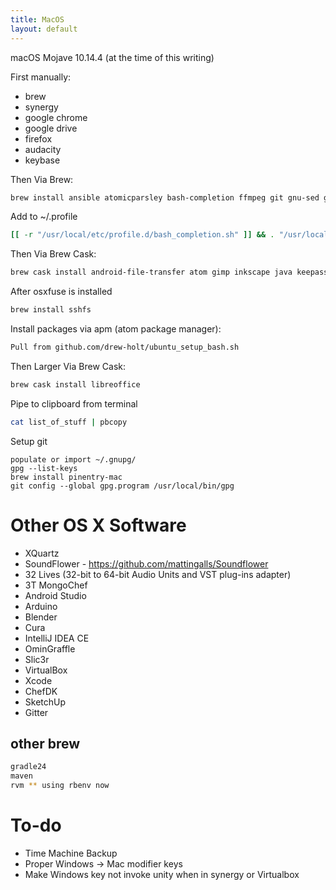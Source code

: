 ```yaml
---
title: MacOS
layout: default
---
```


macOS Mojave 10.14.4 (at the time of this writing)

First manually:

-   brew
-   synergy
-   google chrome
-   google drive
-   firefox
-   audacity
-   keybase

Then Via Brew:

``` bash
brew install ansible atomicparsley bash-completion ffmpeg git gnu-sed gnupg hub imagemagick kpcli nmap nvm openconnect openssl openvpn p7zip pstree psutils rename rbenv shellcheck telnet watch unrar wget xz
```

Add to ~/.profile

``` bash
[[ -r "/usr/local/etc/profile.d/bash_completion.sh" ]] && . "/usr/local/etc/profile.d/bash_completion.sh"
```

Then Via Brew Cask:

``` bash
brew cask install android-file-transfer atom gimp inkscape java keepassxc osxfuse qbittorrent slack vlc tunnelblick vnc-viewer wireshark
```

After osxfuse is installed

``` bash
brew install sshfs
```

Install packages via apm (atom package manager):

``` bash
Pull from github.com/drew-holt/ubuntu_setup_bash.sh
```

Then Larger Via Brew Cask:

``` bash
brew cask install libreoffice
```

Pipe to clipboard from terminal

``` bash
cat list_of_stuff | pbcopy
```

Setup git

    populate or import ~/.gnupg/
    gpg --list-keys
    brew install pinentry-mac
    git config --global gpg.program /usr/local/bin/gpg

Other OS X Software
===================

-   XQuartz
-   SoundFlower - <https://github.com/mattingalls/Soundflower>
-   32 Lives (32-bit to 64-bit Audio Units and VST plug-ins adapter)
-   3T MongoChef
-   Android Studio
-   Arduino
-   Blender
-   Cura
-   IntelliJ IDEA CE
-   OminGraffle
-   Slic3r
-   VirtualBox
-   Xcode
-   ChefDK
-   SketchUp
-   Gitter

other brew
----------

``` bash
gradle24
maven
rvm ** using rbenv now
```

To-do
=====

-   Time Machine Backup
-   Proper Windows -&gt; Mac modifier keys
-   Make Windows key not invoke unity when in synergy or Virtualbox

